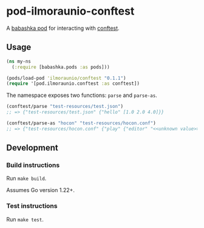 # pod-ilmoraunio-conftest

A [babashka pod](https://github.com/babashka/pods) for interacting with [conftest](https://github.com/open-policy-agent/conftest).

## Usage

```clojure
(ns my-ns
  (:require [babashka.pods :as pods]))

(pods/load-pod 'ilmoraunio/conftest "0.1.1")
(require '[pod.ilmoraunio.conftest :as conftest])
```

The namespace exposes two functions: `parse` and `parse-as`.

```clojure
(conftest/parse "test-resources/test.json")
;; => {"test-resources/test.json" {"hello" [1.0 2.0 4.0]}}

(conftest/parse-as "hocon" "test-resources/hocon.conf")
;; => {"test-resources/hocon.conf" {"play" {"editor" "<<unknown value>>", "server" {"http" {"idleTimeout" "\"75 seconds\"", "port" 9001.0, "address" "0.0.0.0"}, "https" {"address" "0.0.0.0", "engineProvider" "play.core.server.ssl.DefaultSSLEngineProvider", "idleTimeout" "\"75 seconds\"", "keyStore" {"algorithm" "<<unknown value>>", "password" "\"\"", "path" "<<unknown value>>", "type" "JKS"}, "needClientAuth" false, "port" "<<unknown value>>", "trustStore" {"noCaVerification" false}, "wantClientAuth" false}, "pidfile" {"path" "<<unknown value>>"}, "websocket" {"frame" {"maxLength" "64k"}}, "debug" {"addDebugInfoToRequests" false}, "dir" "<<unknown value>>"}}}}
```

## Development

### Build instructions

Run `make build`.

Assumes Go version 1.22+.

### Test instructions

Run `make test`.
